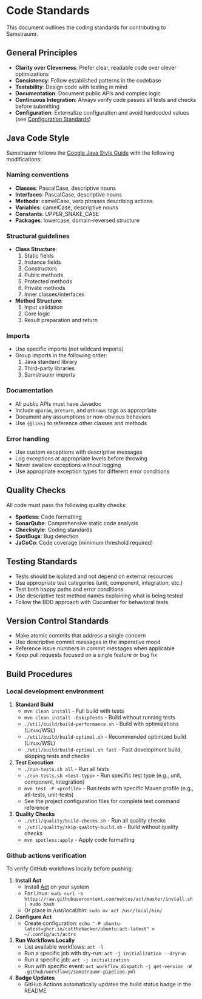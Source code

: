 # Code Standards

This document outlines the coding standards for contributing to Samstraumr.

## General Principles

- **Clarity over Cleverness**: Prefer clear, readable code over clever optimizations
- **Consistency**: Follow established patterns in the codebase
- **Testability**: Design code with testing in mind
- **Documentation**: Document public APIs and complex logic
- **Continuous Integration**: Always verify code passes all tests and checks before submitting
- **Configuration**: Externalize configuration and avoid hardcoded values (see [Configuration Standards](configuration-standards.md))

## Java Code Style

Samstraumr follows the [Google Java Style Guide](https://google.github.io/styleguide/javaguide.html) with the following modifications:

### Naming conventions

- **Classes**: PascalCase, descriptive nouns
- **Interfaces**: PascalCase, descriptive nouns
- **Methods**: camelCase, verb phrases describing actions
- **Variables**: camelCase, descriptive nouns
- **Constants**: UPPER_SNAKE_CASE
- **Packages**: lowercase, domain-reversed structure

### Structural guidelines

- **Class Structure**:
  1. Static fields
  2. Instance fields
  3. Constructors
  4. Public methods
  5. Protected methods
  6. Private methods
  7. Inner classes/interfaces
- **Method Structure**:
  1. Input validation
  2. Core logic
  3. Result preparation and return

### Imports

- Use specific imports (not wildcard imports)
- Group imports in the following order:
  1. Java standard library
  2. Third-party libraries
  3. Samstraumr imports

### Documentation

- All public APIs must have Javadoc
- Include `@param`, `@return`, and `@throws` tags as appropriate
- Document any assumptions or non-obvious behaviors
- Use `{@link}` to reference other classes and methods

### Error handling

- Use custom exceptions with descriptive messages
- Log exceptions at appropriate levels before throwing
- Never swallow exceptions without logging
- Use appropriate exception types for different error conditions

## Quality Checks

All code must pass the following quality checks:

- **Spotless**: Code formatting
- **SonarQube**: Comprehensive static code analysis
- **Checkstyle**: Coding standards
- **SpotBugs**: Bug detection
- **JaCoCo**: Code coverage (minimum threshold required)

## Testing Standards

- Tests should be isolated and not depend on external resources
- Use appropriate test categories (unit, component, integration, etc.)
- Test both happy paths and error conditions
- Use descriptive test method names explaining what is being tested
- Follow the BDD approach with Cucumber for behavioral tests

## Version Control Standards

- Make atomic commits that address a single concern
- Use descriptive commit messages in the imperative mood
- Reference issue numbers in commit messages when applicable
- Keep pull requests focused on a single feature or bug fix

## Build Procedures

### Local development environment

1. **Standard Build**
   - `mvn clean install` - Full build with tests
   - `mvn clean install -DskipTests` - Build without running tests
   - `./util/build/build-performance.sh` - Build with optimizations (Linux/WSL)
   - `./util/build/build-optimal.sh` - Recommended optimized build (Linux/WSL)
   - `./util/build/build-optimal.sh fast` - Fast development build, skipping tests and checks
2. **Test Execution**
   - `./run-tests.sh all` - Run all tests
   - `./run-tests.sh <test-type>` - Run specific test type (e.g., unit, component, integration)
   - `mvn test -P <profile>` - Run tests with specific Maven profile (e.g., atl-tests, unit-tests)
   - See the project configuration files for complete test command reference
3. **Quality Checks**
   - `./util/quality/build-checks.sh` - Run all quality checks
   - `./util/quality/skip-quality-build.sh` - Build without quality checks
   - `mvn spotless:apply` - Apply code formatting

### Github actions verification

To verify GitHub workflows locally before pushing:

1. **Install Act**
   - Install [Act](https://github.com/nektos/act) on your system
   - For Linux: `sudo curl -s https://raw.githubusercontent.com/nektos/act/master/install.sh | sudo bash`
   - Or place in /usr/local/bin: `sudo mv act /usr/local/bin/`
2. **Configure Act**
   - Create configuration: `echo "-P ubuntu-latest=ghcr.io/catthehacker/ubuntu:act-latest" > ~/.config/act/actrc`
3. **Run Workflows Locally**
   - List available workflows: `act -l`
   - Run a specific job with dry-run: `act -j initialization --dryrun`
   - Run a specific job: `act -j initialization`
   - Run with specific event: `act workflow_dispatch -j get-version -W .github/workflows/samstraumr-pipeline.yml`
4. **Badge Updates**
   - GitHub Actions automatically updates the build status badge in the README
